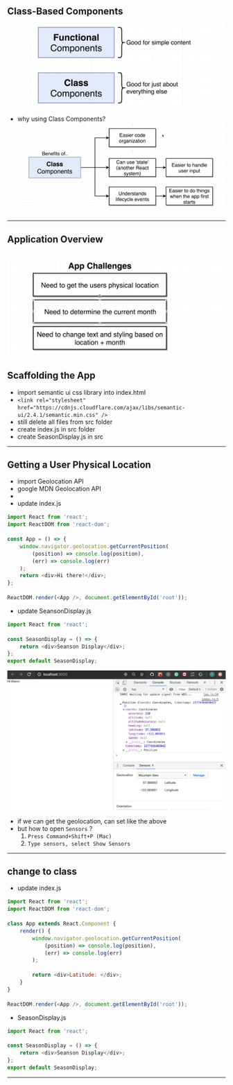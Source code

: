 ## Class-Based Components
![](img/2019-12-26-20-56-40.png)
- why using Class Components?
![](img/2019-12-26-23-44-37.png)
---

## Application Overview
![](img/2019-12-26-23-48-08.png)
---

## Scaffolding the App
- import semantic ui css library into index.html
- `<link rel="stylesheet" href="https://cdnjs.cloudflare.com/ajax/libs/semantic-ui/2.4.1/semantic.min.css" />`
- still delete all files from src folder
- create index.js in src folder
- create SeasonDisplay.js in src
---

## Getting a User Physical Location
- import Geolocation API
- google MDN Geolocation API
- 
- update index.js
```js
import React from 'react';
import ReactDOM from 'react-dom';

const App = () => {
    window.navigator.geolocation.getCurrentPosition(
        (position) => console.log(position),
        (err) => console.log(err)
    );
    return <div>Hi there!</div>;
};

ReactDOM.render(<App />, document.getElementById('root'));
```
- update SeansonDisplay.js
```js
import React from 'react';

const SeasonDisplay = () => {
    return <div>Seanson Display</div>;
};
export default SeasonDisplay;
```
![](img/2019-12-27-00-47-41.png)
- if we can get the geolocation, can set like the above 
- but how to open `Sensors` ?
    1. `Press Command+Shift+P (Mac)`
    2. `Type sensors, select Show Sensors`
---

## change to class
- update index.js
```js
import React from 'react';
import ReactDOM from 'react-dom';

class App extends React.Component {
    render() {
        window.navigator.geolocation.getCurrentPosition(
            (position) => console.log(position),
            (err) => console.log(err)
        );

        return <div>Latitude: </div>;
    }
}

ReactDOM.render(<App />, document.getElementById('root'));
```
- SeasonDisplay.js
```js
import React from 'react';

const SeasonDisplay = () => {
    return <div>Seanson Display</div>;
};
export default SeasonDisplay;
```
---

